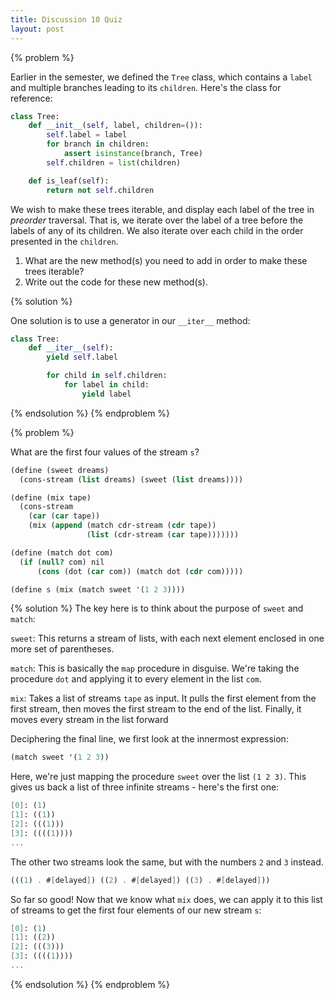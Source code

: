 ```yaml
---
title: Discussion 10 Quiz
layout: post
---
```


{% problem %}

Earlier in the semester, we defined the `Tree` class, which contains a `label` and multiple branches leading to its `children`. Here's the class for reference:

```python
class Tree:
    def __init__(self, label, children=()):
        self.label = label
        for branch in children:
            assert isinstance(branch, Tree)
        self.children = list(children)

    def is_leaf(self):
        return not self.children
```

We wish to make these trees iterable, and display each label of the tree in _preorder_ traversal. That is, we iterate over the label of a tree before the labels of any of its children. We also iterate over each child in the order presented in the `children`.

1. What are the new method(s) you need to add in order to make these trees iterable?
2. Write out the code for these new method(s).

{% solution %}

One solution is to use a generator in our `__iter__` method:

```python
class Tree:
    def __iter__(self):
        yield self.label

        for child in self.children:
            for label in child:
                yield label
```
{% endsolution %}
{% endproblem %}


{% problem %}

What are the first four values of the stream `s`?

```scheme
(define (sweet dreams)
  (cons-stream (list dreams) (sweet (list dreams))))

(define (mix tape)
  (cons-stream
    (car (car tape))
    (mix (append (match cdr-stream (cdr tape))
                 (list (cdr-stream (car tape)))))))

(define (match dot com)
  (if (null? com) nil
      (cons (dot (car com)) (match dot (cdr com)))))

(define s (mix (match sweet '(1 2 3))))
```

{% solution %}
The key here is to think about the purpose of `sweet` and `match`:

`sweet`: This returns a stream of lists, with each next element enclosed in one more set of parentheses.

`match`: This is basically the `map` procedure in disguise. We're taking the procedure `dot` and applying it to every element in the list `com`.

`mix`: Takes a list of streams `tape` as input. It pulls the first element from the first stream, then moves the first stream to the end of the list. Finally, it moves every stream in the list forward

Deciphering the final line, we first look at the innermost expression:

```scheme
(match sweet '(1 2 3))
```

Here, we're just mapping the procedure `sweet` over the list `(1 2 3)`. This gives us back a list of three infinite streams - here's the first one:

```scheme
[0]: (1)
[1]: ((1))
[2]: (((1)))
[3]: ((((1))))
...
```

The other two streams look the same, but with the numbers `2` and `3` instead.

```scheme
(((1) . #[delayed]) ((2) . #[delayed]) ((3) . #[delayed]))
```

So far so good! Now that we know what `mix` does, we can apply it to this list of streams to get the first four elements of our new stream `s`:

```scheme
[0]: (1)
[1]: ((2))
[2]: (((3)))
[3]: ((((1))))
...
```
{% endsolution %}
{% endproblem %}
